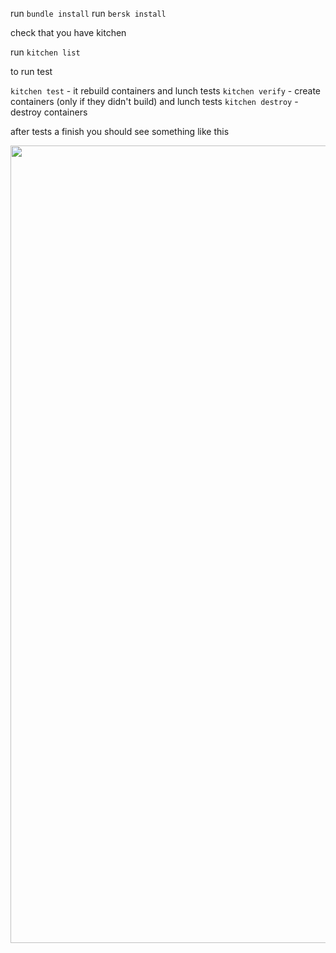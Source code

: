run `bundle install`
run `bersk install`

check that you have kitchen

run `kitchen list`

to run test

`kitchen test` - it rebuild containers and lunch tests
`kitchen verify` - create containers (only if they didn't build) and lunch tests
`kitchen destroy` - destroy containers

after tests a finish you should see something like this

<img width="1276" src="https://user-images.githubusercontent.com/12530754/79481893-c0c61980-8018-11ea-89f6-6cdff42addbb.png">
